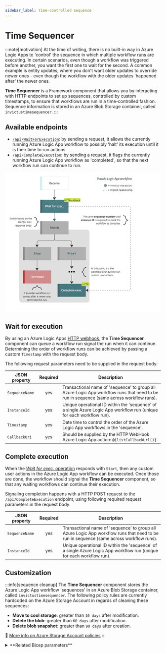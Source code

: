 ```yaml
---
sidebar_label: Time-controlled sequence
---
```


# Time Sequencer

:::note[motivation]
At the time of writing, there is no built-in way in Azure Logic Apps to 'control' the sequence in which multiple workflow runs are executing. In certain scenarios, even though a  workflow was triggered before another, you want the first one to wait for the second. A common example is entity updates, where you don't want older updates to override newer ones - even though the workflow with the older updates 'happened after' the newer ones.

**Time Sequencer** is a Framework component that allows you by interacting with HTTP endpoints to set up sequences, controlled by custom timestamps, to ensure that workflows are run in a time-controlled fashion. Sequence information is stored in an Azure Blob Storage container, called `invictustimesequencer`.
:::

## Available endpoints
* [`/api/WaitForExecution`](#wait-for-execution): by sending a request, it allows the currently running Azure Logic App workflow to possibly 'halt' its execution until it is their time to run actions.
* `/api/CompleteExecution`: by sending a request, it flags the currently running Azure Logic App workflow as 'completed', so that the next workflow run can continue to run.

![Pseudo Azure Logic App setup with Time Sequencer component](/images/framework/pseudo-logic-app-w-time-sequencer.png)

## Wait for execution
By using an Azure Logic Apps [HTTP webhook](https://learn.microsoft.com/en-us/azure/connectors/connectors-native-webhook?tabs=standard#add-an-http-webhook-trigger), the **Time Sequencer** component can queue a workflow run signal the run when it can continue. Determining the order of workflow runs can be achieved by passing a custom `Timestamp` with the request body.

The following request parameters need to be supplied in the request body:

| JSON property  | Required | Description                                                                                                                              |
| -------------- | :------: | ---------------------------------------------------------------------------------------------------------------------------------------- |
| `SequenceName` | yes      | Transactional name of 'sequence' to group all Azure Logic App workflow runs that need to be run in sequence (same across workflow runs). | 
| `InstanceId`   | yes      | Unique operational ID within the 'sequence' of a single Azure Logic App workflow run (unique for each workflow run).                     |
| `Timestamp`    | yes      | Date time to control the order of the Azure Logic App workflows in the 'sequence'.                                                       |
| `CallbackUri`  | yes      | Should be supplied by the HTTP WebHook Azure Logic App action: `@{listCallbackUrl()}`.                                                   |

## Complete execution
When the [*Wait for exec.* operation](#wait-for-execution) responds with `Start`, then any custom user actions in the Azure Logic App workflow can be executed. Once those are done, the workflow should signal the **Time Sequencer** component, so that any waiting workflows can continue their execution.

Signaling completion happens with a HTTP POST request to the `/api/CompleteExecution` endpoint, using following required request parameters in the request body:

| JSON property  | Required | Description                                                                                                                              |
| -------------- | :------: | ---------------------------------------------------------------------------------------------------------------------------------------- |
| `SequenceName` | yes      | Transactional name of 'sequence' to group all Azure Logic App workflow runs that need to be run in sequence (same across workflow runs). | 
| `InstanceId`   | yes      | Unique operational ID within the 'sequence' of a single Azure Logic App workflow run (unique for each workflow run).                     |

## Customization

:::info[sequence cleanup]
The **Time Sequencer** component stores the Azure Logic App workflow 'sequences' in an Azure Blob Storage container, called `invictustimesequencer`. The following policy rules are currently hardcoded on the Azure Storage Account in regards of cleaning these sequences:
* **Move to cool storage**: greater than `10 days` after modification.
* **Delete the blob**: greater than `60 days` after modification.
* **Delete blob snapshot**: greater than `90 days` after creation.

🔗 [More info on Azure Storage Account policies](https://learn.microsoft.com/en-us/azure/storage/blobs/lifecycle-management-policy-configure?tabs=azure-portal)
:::

<details>
<summary>**Related Bicep parameters**</summary>

The following Bicep parameters control the inner workings of the **Time Sequencer** component. See the [deployment of the Invictus Framework](./installation/framework-releasepipeline.mdx) to learn more.

| Bicep parameter | Default | Description |
| --------------- | ------- | ----------- |
| `storageAccountName` | `invictus{resourcePrefix}store` | The name of the Azure Storage Account (used by other Framework components as well) where the `invictustimesequencer` Azure Blob Storage container will be located where Azure Logic App workflow sequences are stored. |
| `timeSequencerScaling` | `{ cpuResources: '0.5', memoryResources: '1.0Gi', scaleMaxReplicas: 1, scaleMinReplicas: 0, concurrentRequests: 10 }` | The Container App options to control scaling. See [scaling rules in Azure Container Apps](https://learn.microsoft.com/en-us/azure/container-apps/scale-app?pivots=container-apps-bicep#custom). |
| `timesequencerFunctionName` | `inv-${resourcePrefix}-timesequencer` | The name of the Azure Container App to be created for the **Time Sequencer** component. |

</details>